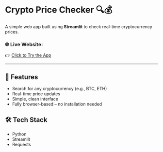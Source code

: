 # Crypto Price Checker 🔍💰

A simple web app built using **Streamlit** to check real-time cryptocurrency prices.

### 🌐 Live Website:
👉 [Click to Try the App](https://crypto-price-checker-7.streamlit.app/)

---

## 🚀 Features
- Search for any cryptocurrency (e.g., BTC, ETH)
- Real-time price updates
- Simple, clean interface
- Fully browser-based – no installation needed
  

## 🛠️ Tech Stack
- Python
- Streamlit
- Requests
